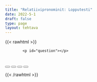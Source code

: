 ```yaml
---
title: "Relatiivipronominit: Lopputesti"
date: 2022-5-1
draft: false
type: page
layout: tehtava
---
```

<!-- raw html -->
{{< rawhtml >}}
<link rel="stylesheet" type="text/css" href="/css/monivalinta1.css"/>
<body>
<div id="quiz">

            <p id="question"></p>
 <br>
            <div class="buttons">
            <button id="btn0"><span id="choice0"></span></button> 
            <button id="btn1"><span id="choice1"></span></button>
            <button id="btn2"><span id="choice2"></span></button> 
            <button id="btn3"><span id="choice3"></span></button>     
</div>
</div>

</body>

<script>

function Quiz(questions) {
  this.score = 0;
  this.questions = questions;
  this.questionIndex = 0;
}

Quiz.prototype.getQuestionIndex = function() {
  return this.questions[this.questionIndex];
}

Quiz.prototype.guess = function(answer) {
  if (this.getQuestionIndex().isCorrectAnswer(answer)) {
    this.score++;
  } else {
  displayFinalMessage();}

  this.questionIndex++;
}

Quiz.prototype.isEnded = function() {
  return this.questionIndex === this.questions.length;
}

function startOver() {
  location.reload(true);
}

function Question(text, choices, answer) {
  this.text = text;
  this.choices = choices;
  this.answer = answer;
}

Question.prototype.isCorrectAnswer = function(choice) {
  return this.answer === choice;
}

function populate() {
  if (quiz.isEnded()) {
    showScores();
  } else {
    // show question
    var element = document.getElementById("question");
    element.innerHTML = quiz.getQuestionIndex().text;

    // show options
    var choices = quiz.getQuestionIndex().choices;
    for (var i = 0; i < choices.length; i++) {
      var element = document.getElementById("choice" + i);
      element.innerHTML = choices[i];
      guess("btn" + i, choices[i]);
    }

    showProgress();
  }
}

function guess(id, guess) {
  var button = document.getElementById(id);
  button.onclick = function() {
    quiz.guess(guess);
    populate();
  }
}

function showProgress() {
  var currentQuestionNumber = quiz.questionIndex + 1;
  var element = document.getElementById("progress");
  element.innerHTML = "Question " + currentQuestionNumber + " of " + quiz.questions.length;
}

function showScores() {
  var gameOverHTML = "Aivan mahtavaa!!";
  gameOverHTML += "<br>Sait kaikki " + quiz.score + " kohtaa oikein!"
  var element = document.getElementById("quiz");
  element.innerHTML = gameOverHTML;
}

function displayFinalMessage() {
  $("#buttons").empty();
  $("#quiz").empty();
  $("#quiz").append('<div id="finalMessage">Oh dear!<br><br>Nyt meni väärin niin että heilahti.<br>Mutta ei se haittaa, kokeile uudestaan!</div>');
  $("#quiz").append('<button id="resetbutton">Takaisin alkuun</button>')
  document.getElementById("resetbutton").onclick = (startOver);
 }

// kysymykset tähän
var questions = [
  new Question("I like students _____ don't interrupt teaching.", ["who", "which", "whose", "what"], "who"),
  new Question("A silent class is exactly _____ we need on a Wednesday afternoon.", ["who", "which", "what", "that"], "what"),
  new Question("Are there students in Finland _____ don't like English?", ["what", "which", "whose", "that"], "that"),
  new Question("I know a student _____ parents are from Australia.", ["who", "which", "whose", "that"], "whose"),
  new Question("He doesn't like English, _____ is really weird.", ["who", "which", "what", "that"], "which"),
  new Question("I'm making a list of people _____ don't study English.", ["who", "which", "whose", "what"], "who"),
  new Question("English language is the skill _____ makes you a good person.", ["who", "what", "whose", "that"], "that"),
  new Question("Tom Hanks, _____ is an actor, speaks English.", ["who", "which", "whose", "that"], "who"),
  new Question("Tom Hanks, _____ son Colin is also and actor, speaks English too.", ["who", "which", "whose", "that"], "whose"),
  new Question("One of my students didn't know who Tom Hanks was, _____ made me sad.", ["who", "which", "whose", "that"], "which"),
  new Question("Really? I don't know anyone _____ doesn't know who Tom Hanks is.", ["who", "which", "whose", "what"], "who"),
  new Question("My mother once sent a postcard to Tom Hanks, _____ was very awkward.", ["who", "which", "what", "that"], "which"),
  new Question("Was Tom or Colin Hanks the actor _____ played Forrest Gump?", ["who", "which", "whose", "what"], "who"),
  new Question("Tuleeko pilkkua ennen 'that' relatiivipronominia?", ["Juu", "No ei tule", "Joskus", "Silloin tällöin"], "No ei tule"),
  
];

$('.reset').click(startOver);

var quiz = new Quiz(questions);

populate();
</script> 

{{< /rawhtml >}}


